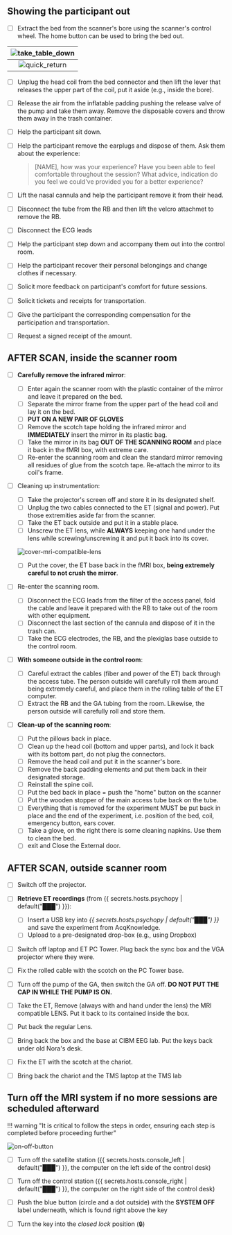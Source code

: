 
## Showing the participant out

- [ ] Extract the bed from the scanner's bore using the scanner's control wheel.
	The home button can be used to bring the bed out.

| ![take_table_down](../assets/images/take_table_down.png) |
|:--:|
| ![quick_return](../assets/images/quick_return.png) |

- [ ] Unplug the head coil from the bed connector and then lift the lever that releases the upper part of the coil, put it aside (e.g., inside the bore).
- [ ] Release the air from the inflatable padding pushing the release valve of the pump and take them away. Remove the disposable covers and throw them away in the trash container.
- [ ] Help the participant sit down.
- [ ] Help the participant remove the earplugs and dispose of them. Ask them about the experience:

    > [NAME], how was your experience?
    > Have you been able to feel comfortable throughout the session?
    > What advice, indication do you feel we could've provided you for a better experience?

- [ ] Lift the nasal cannula and help the participant remove it from their head.
- [ ] Disconnect the tube from the RB and then lift the velcro attachmet to remove the RB.
- [ ] Disconnect the ECG leads
- [ ] Help the participant step down and accompany them out into the control room.
- [ ] Help the participant recover their personal belongings and change clothes if necessary.
- [ ] Solicit more feedback on participant's comfort for future sessions.
- [ ] Solicit tickets and receipts for transportation.
- [ ] Give the participant the corresponding compensation for the participation and transportation.
- [ ] Request a signed receipt of the amount.

## AFTER SCAN, inside the scanner room

- [ ] **Carefully remove the infrared mirror**:
	- [ ] Enter again the scanner room with the plastic container of the mirror and leave it prepared on the bed.
	- [ ] Separate the mirror frame from the upper part of the head coil and lay it on the bed.
	- [ ] **PUT ON A NEW PAIR OF GLOVES**
	- [ ] Remove the scotch tape holding the infrared mirror and **IMMEDIATELY** insert the mirror in its plastic bag.
	- [ ] Take the mirror in its bag **OUT OF THE SCANNING ROOM** and place it back in the fMRI box, with extreme care.
	- [ ] Re-enter the scanning room and clean the standard mirror removing all residues of glue from the scotch tape. Re-attach the mirror to its coil's frame.

- [ ] Cleaning up instrumentation:
	- [ ] Take the projector's screen off and store it in its designated shelf.
	- [ ] Unplug the two cables connected to the ET (signal and power). Put those extremities aside far from the scanner.
	- [ ] Take the ET back outside and put it in a stable place.
	- [ ] Unscrew the ET lens, while **ALWAYS** keeping one hand under the lens while screwing/unscrewing it and put it back into its cover. 

	![cover-mri-compatible-lens](../assets/images/cover-mri-compatible-lens.png "Cover MRI compatible lens")

	- [ ] Put the cover, the ET base back in the fMRI box, **being extremely careful to not crush the mirror**.

- [ ] Re-enter the scanning room.
	- [ ] Disconnect the ECG leads from the filter of the access panel, fold the cable and leave it prepared with the RB to take out of the room with other equipment.
	- [ ] Disconnect the last section of the cannula and dispose of it in the trash can.
	- [ ] Take the ECG electrodes, the RB, and the plexiglas base outside to the control room.

- [ ] **With someone outside in the control room**:
	- [ ] Careful extract the cables (fiber and power of the ET) back through the access tube. The person outside will carefully roll them around being extremely careful, and place them in the rolling table of the ET computer.
	- [ ] Extract the RB and the GA tubing from the room. Likewise, the person outside will carefully roll and store them.

- [ ] **Clean-up of the scanning room**:
	- [ ] Put the pillows back in place.
	- [ ] Clean up the head coil (bottom and upper parts), and lock it back with its bottom part, do not plug the connectors.
	- [ ] Remove the head coil and put it in the scanner's bore.
	- [ ] Remove the back padding elements and put them back in their designated storage.
	- [ ] Reinstall the spine coil.
	- [ ] Put the bed back in place = push the "home" button on the scanner
	- [ ] Put the wooden stopper of the main access tube back on the tube.
	- [ ] Everything that is removed for the experiment MUST be put back in place and the end of the experiment, i.e. position of the bed, coil, emergency button, ears cover.
	- [ ] Take a glove, on the right there is some cleaning napkins. Use them to clean the bed. 
	- [ ] exit and Close the External door.

## AFTER SCAN, outside scanner room

- [ ] Switch off the projector.

- [ ] **Retrieve ET recordings** (from {{ secrets.hosts.psychopy | default("███") }}):
	- [ ] Insert a USB key into *{{ secrets.hosts.psychopy | default("███") }}* and save the experiment from AcqKnowledge.
	- [ ] Upload to a pre-designated drop-box (e.g., using Dropbox)

- [ ] Switch off laptop and ET PC Tower. Plug back the sync box and the VGA projector where they were. 
- [ ] Fix the rolled cable with the scotch on the PC Tower base.
- [ ] Turn off the pump of the GA, then switch the GA off. **DO NOT PUT THE CAP IN WHILE THE PUMP IS ON.**
- [ ] Take the ET, Remove (always with and hand under the lens) the MRI compatible LENS. Put it back to its contained inside the box. 
- [ ] Put back the regular Lens. 
- [ ] Bring back the box and the base at CIBM EEG lab. Put the keys back under old Nora's desk.
- [ ] Fix the ET with the scotch at the chariot.
- [ ] Bring back the chariot and the TMS laptop at the TMS lab

## Turn off the MRI system if no more sessions are scheduled afterward

!!! warning "It is critical to follow the steps in order, ensuring each step is completed before proceeding further"

![on-off-button](../assets/images/on-off-box.jpg)

- [ ] Turn off the satellite station ({{ secrets.hosts.console_left | default("███") }}, the computer on the left side of the control desk)
- [ ] Turn off the control station ({{ secrets.hosts.console_right | default("███") }}, the computer on the right side of the control desk)
- [ ] Push the blue button (circle and a dot outside) with the **SYSTEM OFF** label underneath, which is found right above the key
- [ ] Turn the key into the *closed lock* position (🔒)

